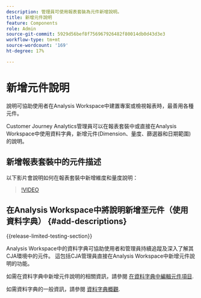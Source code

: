 ```yaml
---
description: 管理員可使用報表套裝為元件新增說明。
title: 新增元件說明
feature: Components
role: Admin
source-git-commit: 5929d56bef8f756967926482f80014db0d43d3e3
workflow-type: tm+mt
source-wordcount: '169'
ht-degree: 17%

---
```


# 新增元件說明

說明可協助使用者在Analysis Workspace中建置專案或檢視報表時，最善用各種元件。

Customer Journey Analytics管理員可以在報表套裝中或直接在Analysis Workspace中使用資料字典，新增元件(Dimension、量度、篩選器和日期範圍)的說明。

## 新增報表套裝中的元件描述

以下影片會說明如何在報表套裝中新增維度和量度說明：

>[!VIDEO](https://video.tv.adobe.com/v/25453/?quality=12)

## 在Analysis Workspace中將說明新增至元件（使用資料字典） {#add-descriptions}

{{release-limited-testing-section}}

Analysis Workspace中的資料字典可協助使用者和管理員持續追蹤及深入了解其CJA環境中的元件。 這包括CJA管理員直接在Analysis Workspace中新增元件說明的功能。

如需在資料字典中新增元件說明的相關資訊，請參閱 [在資料字典中編輯元件項目](/help/components/data-dictionary/edit-entries-data-dictionary.md).

如需資料字典的一般資訊，請參閱 [資料字典概觀](/help/components/data-dictionary/data-dictionary-overview.md).
